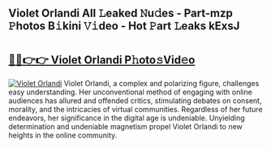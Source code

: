 ## Violet Orlandi All 𝙻eaked 𝙽u𝚍es - Part-mzp 𝙿hotos B𝚒kini 𝚅𝚒deo - Hot 𝙿art 𝙻eaks kExsJ

# <h2><a href="http://ld3w6r4.urlbe.top/?page=Violet+Orlandi">🔗🔗👉👉 Violet Orlandi P𝚑oto𝚜Vid𝚎o</a></h2>

[![Violet Orlandi](https://i.imgur.com/eBuTRDB.gif)](http://ld3w6r4.urlbe.top/?page=Violet+Orlandi)
Violet Orlandi, a complex and polarizing figure, challenges easy understanding. Her unconventional method of engaging with online audiences has allured and offended critics, stimulating debates on consent, morality, and the intricacies of virtual communities. Regardless of her future endeavors, her significance in the digital age is undeniable. Unyielding determination and undeniable magnetism propel Violet Orlandi to new heights in the online community.
